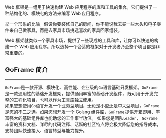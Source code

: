 Web 框架是一组用于快速构建 Web 应用程序的库和工具的集合。它们提供了一种结构化的、模块化的方法来编写 Web 应用程序。

举一个形象的比喻，假设你要装修自己的房间，你不能说我去买一些木头和电子零件来自己做家具，而是去家具市场挑选喜欢的家具回家组装。

Web 框架就类似一个家具市场，提供了一些现成的工具和库，让你可以快速的构建一个 Web 应用程序。所以选择一个合适的框架对于开发者乃至整个项目都是非常重要的。

## GoFrame 简介
---
`GoFrame`是一款开源、模块化、高性能、企业级的`Go`语言基础开发框架。`GoFrame` 是一款通用性的基础开发框架，提供通用丰富的基础开发组件， 既可用于开发完整的工程化项目，也可以作为工具库独立使用。<br>
如果您想使用`Go`语言开发一个业务型项目，无论是小型还是中大型项目，`GoFrame` 是您的不二之选。如果您想开发一个 Golang 组件库，`GoFrame` 提供开箱即用、丰富强大的基础组件库也能助您的工作事半功倍。 如果您是团队`Leader`， `GoFrame`丰富的资料文档、详尽的代码注释、活跃的社区特点将会极大降低您的指导成本，支持团队快速接入、语言转型与能力提升。
